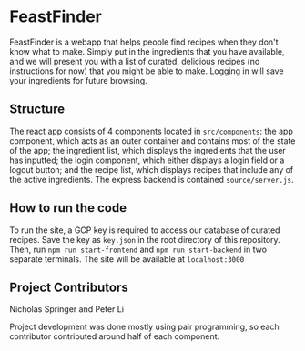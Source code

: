 # FeastFinder
FeastFinder is a webapp that helps people find recipes when they don't know
what to make. Simply put in the ingredients that you have available, and
we will present you with a list of curated, delicious recipes (no instructions for now) that you might
be able to make. Logging in will save your ingredients for future browsing.

## Structure
The react app consists of 4 components located in `src/components`: the app component, which acts as an outer
container and contains most of the state of the app; the ingredient list, which 
displays the ingredients that the user has inputted; the login component, which either
displays a login field or a logout button; and the recipe list, which displays recipes
that include any of the active ingredients. The express backend is contained `source/server.js`.

## How to run the code
To run the site, a GCP key is required to access our database of curated recipes. 
Save the key as `key.json` in the root directory of this repository. Then, run `npm run start-frontend` and 
`npm run start-backend` in two separate terminals. The site will be available at `localhost:3000`

## Project Contributors
Nicholas Springer and Peter Li

Project development was done mostly using pair programming, so each contributor contributed 
around half of each component.

